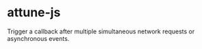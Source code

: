 # attune-js
Trigger a callback after multiple simultaneous network requests or asynchronous events.

